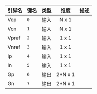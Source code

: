 <!--
DO NOT EDIT THIS FILE DIRECTLY.
This file is generated by tools/comp-docs.js.
All changes will be overwritten by regeneration.
-->

<slot class="model-pins">

| 引脚名 | 键名 | 类型 | 维度 | 描述 |
|:------ |:---- |:----:|:----:|:---- |
| Vcp | `0` | 输入 | N x 1 |  |
| Vcn | `1` | 输入 | N x 1 |  |
| Vpref | `2` | 输入 | 1 x 1 |  |
| Vnref | `3` | 输入 | 1 x 1 |  |
| Ip | `4` | 输入 | 1 x 1 |  |
| In | `5` | 输入 | 1 x 1 |  |
| Gp | `6` | 输出 | 2*N x 1 |  |
| Gn | `7` | 输出 | 2*N x 1 |  |

</slot>
